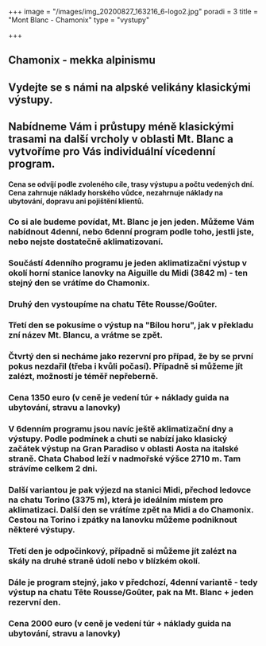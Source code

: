 +++
image = "/images/img_20200827_163216_6-logo2.jpg"
poradi = 3
title = "Mont Blanc - Chamonix"
type = "vystupy"

+++
## **Chamonix - mekka alpinismu**

## **Vydejte se s námi na alpské velikány klasickými výstupy.**

## **Nabídneme Vám i průstupy méně klasickými trasami na další vrcholy v oblasti Mt. Blanc a vytvoříme pro Vás individuální vícedenní program.**

#### **Cena se odvíjí podle zvoleného cíle, trasy výstupu a počtu vedených dní. Cena zahrnuje náklady horského vůdce, nezahrnuje náklady na ubytování, dopravu ani pojištění klientů.**

### **Co si ale budeme povídat, Mt. Blanc je jen jeden. Můžeme Vám nabídnout 4denní, nebo 6denní program podle toho, jestli jste, nebo nejste dostatečně aklimatizovaní.**

### **Součástí 4denního programu je jeden aklimatizační výstup v okolí horní stanice lanovky na Aiguille du Midi (3842 m) - ten stejný den se vrátíme do Chamonix.** 

### **Druhý den vystoupíme na chatu Tête Rousse/Goûter.**

### **Třetí den se pokusíme o výstup na "Bílou horu", jak v překladu zní název Mt. Blancu, a vrátme se zpět.** 

### **Čtvrtý den si necháme jako rezervní pro případ, že by se první pokus nezdařil (třeba i kvůli počasí). Případně si můžeme jít zalézt, možností je téměř nepřeberně.**

### **Cena 1350 euro** (v ceně je vedení túr + náklady guida na ubytování, stravu a lanovky)

### **V 6denním programu jsou navíc ještě aklimatizační dny a výstupy. Podle podmínek a chuti se nabízí jako klasický začátek výstup na Gran Paradiso v oblasti Aosta na italské straně. Chata Chabod leží v nadmořské výšce 2710 m. Tam strávíme celkem 2 dni.**

### **Další variantou je pak výjezd na stanici Midi, přechod ledovce na chatu Torino (3375 m), která je ideálním místem pro aklimatizaci. Další den se vrátíme zpět na Midi a do Chamonix. Cestou na Torino  i zpátky na lanovku můžeme podniknout některé výstupy.**

### **Třetí den je odpočinkový, případně si můžeme jít zalézt na skály na druhé straně údolí nebo v blízkém okolí.**

### **Dále je program stejný, jako v předchozí, 4denní variantě - tedy výstup na chatu Tête Rousse/Goûter, pak na Mt. Blanc + jeden rezervní den.**

### **Cena 2000 euro** (v ceně je vedení túr + náklady guida na ubytování, stravu a lanovky)